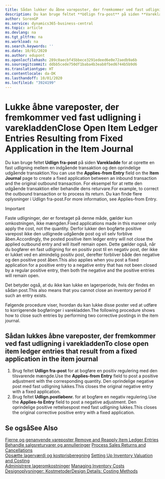 ```yaml
---
title: Sådan lukker du åbne vareposter, der fremkommer ved fast udligning i varekladden | Microsoft Docs
description: Du kan bruge feltet **Udlign fra-post** på siden **Varekladde** for at oprette en fast udligning mellem en indgående transaktion og den oprindelige udgående transaktion. For eksempel for at rette den udgående transaktion eller behandle dens returvare.
author: SorenGP
ms.service: dynamics365-business-central
ms.topic: article
ms.devlang: na
ms.tgt_pltfrm: na
ms.workload: na
ms.search.keywords: ''
ms.date: 10/01/2020
ms.author: edupont
ms.openlocfilehash: 289c0aecbf45bbece3291edeed6e0e72aedb9a6b
ms.sourcegitcommit: ddbb5cede750df1baba4b3eab8fbed6744b5b9d6
ms.translationtype: HT
ms.contentlocale: da-DK
ms.lasthandoff: 10/01/2020
ms.locfileid: "3924199"
---
```

# <a name="close-open-item-ledger-entries-resulting-from-fixed-application-in-the-item-journal"></a><span data-ttu-id="ec846-104">Lukke åbne vareposter, der fremkommer ved fast udligning i varekladden</span><span class="sxs-lookup"><span data-stu-id="ec846-104">Close Open Item Ledger Entries Resulting from Fixed Application in the Item Journal</span></span>
<span data-ttu-id="ec846-105">Du kan bruge feltet **Udlign fra-post** på siden **Varekladde** for at oprette en fast udligning mellem en indgående transaktion og den oprindelige udgående transaktion.</span><span class="sxs-lookup"><span data-stu-id="ec846-105">You can use the **Applies-from Entry** field on the **Item Journal** page to create a fixed application between an inbound transaction and the original outbound transaction.</span></span> <span data-ttu-id="ec846-106">For eksempel for at rette den udgående transaktion eller behandle dens returvare.</span><span class="sxs-lookup"><span data-stu-id="ec846-106">For example, to correct the outbound transaction or to process its return.</span></span> <span data-ttu-id="ec846-107">Du kan finde flere oplysninger i Udlign fra-post.</span><span class="sxs-lookup"><span data-stu-id="ec846-107">For more information, see Applies-from Entry.</span></span>  

> [!IMPORTANT]  
>  <span data-ttu-id="ec846-108">Faste udligninger, der er foretaget på denne måde, gælder kun omkostningen, ikke mængden.</span><span class="sxs-lookup"><span data-stu-id="ec846-108">Fixed applications made in this manner only apply the cost, not the quantity.</span></span> <span data-ttu-id="ec846-109">Derfor lukker den bogførte positive varepost ikke den udlignede udgående post og vil selv forblive åben.</span><span class="sxs-lookup"><span data-stu-id="ec846-109">Accordingly, the posted positive item ledger entry will not close the applied outbound entry and will itself remain open.</span></span> <span data-ttu-id="ec846-110">Dette gælder også, når du bogfører en fast udligning for en positiv post til en negativ post, der ikke er lukket ved en almindelig positiv post, derefter forbliver både den negative og den positive post åben.</span><span class="sxs-lookup"><span data-stu-id="ec846-110">This also applies when you post a fixed application for a positive entry to a negative entry that has not been closed by a regular positive entry, then both the negative and the positive entries will remain open.</span></span>  
>   
>  <span data-ttu-id="ec846-111">Det betyder også, at du ikke kan lukke en lagerperiode, hvis der findes en sådan post.</span><span class="sxs-lookup"><span data-stu-id="ec846-111">This also means that you cannot close an inventory period if such an entry exists.</span></span>  

<span data-ttu-id="ec846-112">Følgende procedure viser, hvordan du kan lukke disse poster ved at udføre to korrigerende bogføringer i varekladden.</span><span class="sxs-lookup"><span data-stu-id="ec846-112">The following procedure shows how to close such entries by performing two corrective postings in the item journal.</span></span>  

## <a name="to-close-open-item-ledger-entries-that-result-from-a-fixed-application-in-the-item-journal"></a><span data-ttu-id="ec846-113">Sådan lukkes åbne vareposter, der fremkommer ved fast udligning i varekladden</span><span class="sxs-lookup"><span data-stu-id="ec846-113">To close open item ledger entries that result from a fixed application in the item journal</span></span>  

1.  <span data-ttu-id="ec846-114">Brug feltet **Udlign fra-post** for at bogføre en positiv regulering med den tilsvarende mængde.</span><span class="sxs-lookup"><span data-stu-id="ec846-114">Use the **Applies-from Entry** field to post a positive adjustment with the corresponding quantity.</span></span> <span data-ttu-id="ec846-115">Den oprindelige negative post med fast udligning lukkes.</span><span class="sxs-lookup"><span data-stu-id="ec846-115">This closes the original negative entry with a fixed application.</span></span>  
2.  <span data-ttu-id="ec846-116">Brug feltet **Udlign.postløbenr.** for at bogføre en negativ regulering.</span><span class="sxs-lookup"><span data-stu-id="ec846-116">Use the **Applies-to Entry** field to post a negative adjustment.</span></span> <span data-ttu-id="ec846-117">Den oprindelige positive rettelsespost med fast udligning lukkes.</span><span class="sxs-lookup"><span data-stu-id="ec846-117">This closes the original corrective positive entry with a fixed application.</span></span>  

## <a name="see-also"></a><span data-ttu-id="ec846-118">Se også</span><span class="sxs-lookup"><span data-stu-id="ec846-118">See Also</span></span>  
[<span data-ttu-id="ec846-119">Fjerne og genanvende vareposter</span><span class="sxs-lookup"><span data-stu-id="ec846-119"> Remove and Reapply Item Ledger Entries</span></span>](finance-how-to-remove-and-reapply-item-entries.md)  
 <span data-ttu-id="ec846-120">[Behandle salgsreturvarer og annulleringer](sales-how-process-sales-returns-cancellations.md) </span><span class="sxs-lookup"><span data-stu-id="ec846-120">[Process Sales Returns and Cancellations](sales-how-process-sales-returns-cancellations.md) </span></span>  
 <span data-ttu-id="ec846-121">[Opsætte lagerværdi og kostprisberegning](finance-set-up-inventory-valuation-and-costing.md) </span><span class="sxs-lookup"><span data-stu-id="ec846-121">[Setting Up Inventory Valuation and Costing](finance-set-up-inventory-valuation-and-costing.md) </span></span>  
 <span data-ttu-id="ec846-122">[Administrere lageromkostninger](finance-manage-inventory-costs.md) </span><span class="sxs-lookup"><span data-stu-id="ec846-122">[Managing Inventory Costs](finance-manage-inventory-costs.md) </span></span>  
 [<span data-ttu-id="ec846-123">Designoplysninger: Kostmetoder</span><span class="sxs-lookup"><span data-stu-id="ec846-123">Design Details: Costing Methods</span></span>](design-details-costing-methods.md)
